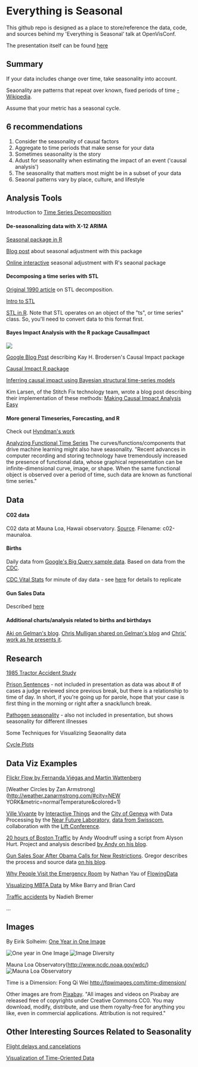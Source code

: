 # Everything is Seasonal

This github repo is designed as a place to store/reference the data, code, and sources behind my 'Everything is Seasonal' talk at OpenVisConf. 

The presentation itself can be found [here](https://slides.com/zanarmstrong/everything-is-seasonal)

## Summary

If your data includes change over time, take seasonality into account.

Seaonality are patterns that repeat over known, fixed periods of time [-Wikipedia](https://en.wikipedia.org/wiki/Seasonality#cite_note-1).

Assume that your metric has a seasonal cycle. 

## 6 recommendations

1. Consider the seasonality of causal factors
2. Aggregate to time periods that make sense for your data
3. Sometimes seasonality is the story
4. Adust for seasonality when estimating the impact of an event ('causal analysis')
5. The seasonality that matters most might be in a subset of your data
6. Seaonal patterns vary by place, culture, and lifestyle

## Analysis Tools

Introduction to [Time Series Decomposition](https://www.otexts.org/fpp/6)

#### De-seasonalizing data with X-12 ARIMA

[Seasonal package in R](https://cran.r-project.org/web/packages/seasonal/vignettes/seas.pdf)

[Blog post](http://www.r-bloggers.com/new-online-tool-for-seasonal-adjustment/) about seasonal adjustment with this package

[Online interactive](http://www.seasonal.website/) seasonal adjustment with R's seaonal package

#### Decomposing a time series with STL

[Original 1990 article](http://www.wessa.net/download/stl.pdf) on STL decomposition. 

[Intro to STL](https://www.otexts.org/fpp/6/5)

[STL in R](http://www.inside-r.org/r-doc/stats/stl). Note that STL operates on an object of the "ts", or time series" class. So, you'll need to convert data to this format first. 

#### Bayes Impact Analysis with the R package CausalImpact

![](http://2.bp.blogspot.com/-EmqnkfLkz48/VBDAnBtrU6I/AAAAAAAAYiU/w23tbIXCCTE/s1600/image00.png)

[Google Blog Post](http://google-opensource.blogspot.com/2014/09/causalimpact-new-open-source-package.html) describing Kay H. Brodersen's Causal Impact package

[Causal Impact R package](https://google.github.io/CausalImpact/CausalImpact.html)

[Inferring causal impact using Bayesian structural time-series models](http://research.google.com/pubs/pub41854.html)

Kim Larsen, of the Stitch Fix technology team, wrote a blog post describing their implementation of these methods: [Making Causal Impact Analysis Easy](http://multithreaded.stitchfix.com/blog/2016/01/13/market-watch/)

#### More general Timeseries, Forecasting, and R

Check out [Hyndman's work](http://robjhyndman.com/hyndsight/forecasting/)

[Analyzing Functional Time Series](https://journal.r-project.org/archive/2013-1/shang.pdf)
The curves/functions/components that drive machine learning might also have seasonality. "Recent advances in computer recording and storing technology have tremendously increased the presence of functional data, whose graphical representation can be infinite-dimensional curve, image, or shape. When the same functional object is observed over a period of time, such data are known as functional time series."

## Data

#### C02 data
C02 data at Mauna Loa, Hawaii observatory. [Source](http://www.esrl.noaa.gov/gmd/dv/data/index.php?parameter_name=Carbon%2BDioxide&frequency=Daily%2BAverages&site=MLO). Filename: c02-maunaloa.

#### Births
Daily data from [Google's Big Query sample data](https://bigquery.cloud.google.com/table/publicdata:samples.natality). Based on data from the [CDC](http://www.cdc.gov/nchs/data_access/Vitalstatsonline.htm).

[CDC Vital Stats](https://nchs.beyond2020.com/Vitalstats) for minute of day data - see [here](https://github.com/zanarmstrong/everything-is-seasonal/blob/master/babiesTimeOfDay/replicate.md) for details to replicate

#### Gun Sales Data
Described [here](http://driven-by-data.net/2015/12/10/gun-sales.html)

#### Additional charts/analysis related to births and birthdays 
[Aki on Gelman's blog](http://andrewgelman.com/2012/06/19/slick-time-series-decomposition-of-the-birthdays-data/).
[Chris Mulligan shared on Gelman's blog](http://andrewgelman.com/2012/06/12/simple-graph-win-the-example-of-birthday-frequencies/) and [Chris' work as he presents it](http://chmullig.com/2012/06/births-by-day-of-year/).

### 

## Research

[1985 Tractor Accident Study](http://www.pnas.org/content/108/17/6889.full)

[Prison Sentences](http://www.pnas.org/content/108/17/6889.full) - not included in presentation as data was about # of cases a judge reviewed since previous break, but there is a relationship to time of day. In short, if you're going up for parole, hope that your case is first thing in the morning or right after a snack/lunch break.

[Pathogen seasonality](http://www.ncbi.nlm.nih.gov/pmc/articles/PMC2631809/pdf/11384511.pdf) - also not included in presentation, but shows seasonality for different illnesses

Some Techniques for Visualizing Seaonality data

[Cycle Plots](https://books.google.com/books?id=YnDivwba2nkC&pg=PA176&lpg=PA176&dq=seasonal+visualization&source=bl&ots=7nkZ7BFZto&sig=M8ywiSChDqIoFdiFuWdDnrSB9Dg&hl=en&sa=X&ved=0ahUKEwikvfCF8t7LAhUX_mMKHamwBLA4ChDoAQgnMAI#v=onepage&q=seasonal%20visualization&f=false) 

## Data Viz Examples

[Flickr Flow by Fernanda Viégas and Martin Wattenberg](http://hint.fm/projects/flickr/)

[Weather Circles by Zan Armstrong](http://weather.zanarmstrong.com/#city=NEW YORK&metric=normalTemperature&colored=1)

[Ville Vivante](https://www.villevivante.ch/) by [Interactive Things](https://www.interactivethings.com/) and the [City of Geneva](http://www.ville-geneve.ch/) with Data Processing by the [Near Future Laboratory](https://www.villevivante.ch/), [data from Swisscom](https://www.swisscom.ch/en/residential.html), collaboration with the [Lift Conference](http://liftconference.com/lift16).

[20 hours of Boston Traffic](https://www.youtube.com/watch?v=QW_mVsMWnB0) by Andy Woodruff using a script from Alyson Hurt. Project and analysis described [by Andy on his blog](http://bostonography.com/2016/a-day-of-traffic/).

[Gun Sales Soar After Obama Calls for New Restrictions](http://www.nytimes.com/interactive/2015/12/10/us/gun-sales-terrorism-obama-restrictions.html?_r=0). Gregor describes the process and source data [on his blog](http://driven-by-data.net/2015/12/10/gun-sales.html). 

[Why People Visit the Emergency Room](http://flowingdata.com/2016/02/09/why-people-visit-the-emergency-room/) by Nathan Yau of [FlowingData](http://flowingdata.com/)

[Visualizing MBTA Data](http://mbtaviz.github.io/) by Mike Barry and Brian Card

[Traffic accidents](http://www.visualcinnamon.com/portfolio/traffic-accidents) by Nadieh Bremer



...

## Images

By Eirik Solheim: [One Year in One Image](http://eirikso.com/2011/01/04/one-year-in-one-image/)

![One year in One Image](https://eirikso.files.wordpress.com/2011/01/allof20101.jpg)
![Image Diversity](https://eirikso.files.wordpress.com/2011/01/oneyeardiversity1.jpg)

Mauna Loa Observatory(http://www.ncdc.noaa.gov/wdc/)
![Mauna Loa Observatory](http://www.ncdc.noaa.gov/wdc/images/CRNSiteinMaunaLoa.JPG)

Time is a Dimension: Fong Qi Wei
http://fqwimages.com/time-dimension/

Other images are from [Pixabay](https://pixabay.com/). "All images and videos on Pixabay are released free of copyrights under Creative Commons CC0. You may download, modify, distribute, and use them royalty-free for anything you like, even in commercial applications. Attribution is not required."

## Other Interesting Sources Related to Seasonality

[Flight delays and cancelations](http://stat-computing.org/dataexpo/2009/posters/)

[Visualization of Time-Oriented Data](https://books.google.com/books?id=YnDivwba2nkC&pg=PA176&lpg=PA176&dq=seasonal+visualization&source=bl&ots=7nkZ7BFZto&sig=M8ywiSChDqIoFdiFuWdDnrSB9Dg&hl=en&sa=X&ved=0ahUKEwikvfCF8t7LAhUX_mMKHamwBLA4ChDoAQgnMAI#v=onepage&q=seasonal%20visualization&f=false)

